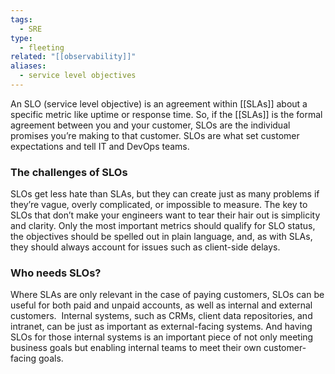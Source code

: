 ```yaml
---
tags:
  - SRE
type:
  - fleeting
related: "[[observability]]"
aliases:
  - service level objectives
---
```

An SLO (service level objective) is an agreement within  [[SLAs]] about a specific metric like uptime or response time. So, if the [[SLAs]] is the formal agreement between you and your customer, SLOs are the individual promises you’re making to that customer. SLOs are what set customer expectations and tell IT and DevOps teams.

### The challenges of SLOs

SLOs get less hate than SLAs, but they can create just as many problems if they’re vague, overly complicated, or impossible to measure. The key to SLOs that don’t make your engineers want to tear their hair out is simplicity and clarity. Only the most important metrics should qualify for SLO status, the objectives should be spelled out in plain language, and, as with SLAs, they should always account for issues such as client-side delays.


### Who needs SLOs?

Where SLAs are only relevant in the case of paying customers, SLOs can be useful for both paid and unpaid accounts, as well as internal and external customers. 
Internal systems, such as CRMs, client data repositories, and intranet, can be just as important as external-facing systems. And having SLOs for those internal systems is an important piece of not only meeting business goals but enabling internal teams to meet their own customer-facing goals.
